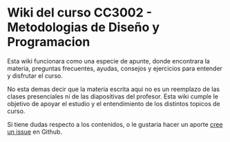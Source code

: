 # Wiki del curso CC3002 - Metodologias de Diseño y Programacion

Esta wiki funcionara como una especie de apunte, donde encontrara la materia, preguntas frecuentes, ayudas, consejos y ejercicios para entender y disfrutar el curso.

No esta demas decir que la materia escrita aqui no es un reemplazo de las clases presenciales ni de las diapositivas del profesor. Esta wiki cumple le objetivo de apoyar el estudio y el entendimiento de los distintos topicos de curso.

Si tiene dudas respecto a los contenidos, o le gustaria hacer un aporte [cree un issue](https://github.com/juanpablos/ExercisesInJava/issues) en Github.
